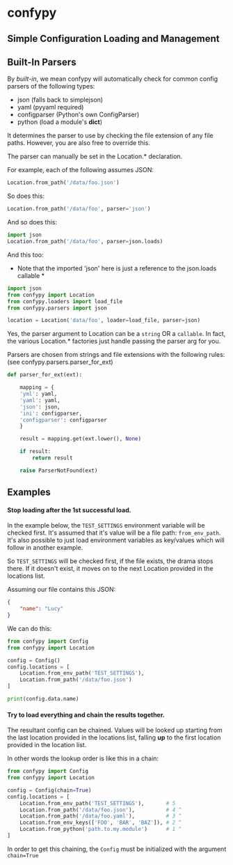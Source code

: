 # confypy
## Simple Configuration Loading and Management

## Built-In Parsers
By *built-in*, we mean confypy will automatically check for common
config parsers of the following types:

- json (falls back to simplejson)
- yaml (pyyaml required)
- configparser (Python's own ConfigParser)
- python (load a module's __dict__)

It determines the parser to use by checking the file extension of
any file paths. However, you are also free to override this.

The parser can manually be set in the Location.* declaration.

For example, each of the following assumes JSON:

```python
Location.from_path('/data/foo.json')
```

So does this:
```python
Location.from_path('/data/foo', parser='json')
```

And so does this:

```python
import json
Location.from_path('/data/foo', parser=json.loads)
```

And this too:
* Note that the imported 'json' here
is just a reference to the json.loads
callable *

```python
import json
from confypy import Location
from confypy.loaders import load_file
from confypy.parsers import json

location = Location('data/foo', loader=load_file, parser=json)

```

Yes, the parser argument to Location can be a `string` OR a `callable`.
In fact, the various Location.* factories just handle passing the parser
arg for you.

Parsers are chosen from strings and file extensions with the following
rules: (see confypy.parsers.parser_for_ext)

```python
def parser_for_ext(ext):

    mapping = {
    'yml': yaml,
    'yaml': yaml,
    'json': json,
    'ini': configparser,
    'configparser': configparser
    }

    result = mapping.get(ext.lower(), None)

    if result:
        return result

    raise ParserNotFound(ext)
```


## Examples


#### Stop loading after the 1st successful load.

In the example below, the `TEST_SETTINGS` environment variable will be
checked first. It's assumed that it's value will be a file path:
`from_env_path`. It's also possible to just load environment variables
as key/values which will follow in another example.

So `TEST_SETTINGS` will be checked first, if the file exists, the drama
stops there. If it doesn't exist, it moves on to the next Location
provided in the locations list.

Assuming our file contains this JSON:

```json
{
    "name": "Lucy"
}
```

We can do this:

```python
from confypy import Config
from confypy import Location

config = Config()
config.locations = [
    Location.from_env_path('TEST_SETTINGS'),
    Location.from_path('/data/foo.json')
]

print(config.data.name)
```

#### Try to load everything and chain the results together.

The resultant config can be chained. Values will be looked up starting
from the last location provided in the locations list, falling **up**
to the first location provided in the location list.

In other words the lookup order is like this in a chain:

```python
from confypy import Config
from confypy import Location

config = Config(chain=True)
config.locations = [
    Location.from_env_path('TEST_SETTINGS'),       # 5
    Location.from_path('/data/foo.json'),          # 4 ^
    Location.from_path('/data/foo.yaml'),          # 3 ^
    Location.from_env_keys(['FOO', 'BAR', 'BAZ']), # 2 ^
    Location.from_python('path.to.my.module')      # 1 ^
]
```

In order to get this chaining, the `Config` must be initialized with the
argument `chain=True`
